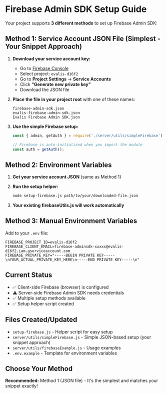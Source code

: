 # Firebase Admin SDK Setup Guide

Your project supports **3 different methods** to set up Firebase Admin SDK:

## Method 1: Service Account JSON File (Simplest - Your Snippet Approach)

1. **Download your service account key:**
   - Go to [Firebase Console](https://console.firebase.google.com/)
   - Select project: `evalis-d16f2`
   - Go to **Project Settings** → **Service Accounts**
   - Click **"Generate new private key"**
   - Download the JSON file

2. **Place the file in your project root** with one of these names:
   ```
   firebase-admin-sdk.json
   evalis-firebase-admin-sdk.json
   Evalis Firebase Admin SDK.json
   ```

3. **Use the simple Firebase setup:**
   ```javascript
   const { admin, getAuth } = require('./server/utils/simpleFirebase');
   
   // Firebase is auto-initialized when you import the module
   const auth = getAuth();
   ```

## Method 2: Environment Variables

1. **Get your service account JSON** (same as Method 1)

2. **Run the setup helper:**
   ```bash
   node setup-firebase.js path/to/your/downloaded-file.json
   ```

3. **Your existing firebaseUtils.js will work automatically**

## Method 3: Manual Environment Variables

Add to your `.env` file:
```env
FIREBASE_PROJECT_ID=evalis-d16f2
FIREBASE_CLIENT_EMAIL=firebase-adminsdk-xxxxx@evalis-d16f2.iam.gserviceaccount.com
FIREBASE_PRIVATE_KEY="-----BEGIN PRIVATE KEY-----\nYOUR_ACTUAL_PRIVATE_KEY_HERE\n-----END PRIVATE KEY-----\n"
```

## Current Status

- ✅ Client-side Firebase (browser) is configured
- ⚠️  Server-side Firebase Admin SDK needs credentials
- ✅ Multiple setup methods available
- ✅ Setup helper script created

## Files Created/Updated

- `setup-firebase.js` - Helper script for easy setup
- `server/utils/simpleFirebase.js` - Simple JSON-based setup (your snippet approach)
- `server/utils/firebaseExample.js` - Usage examples
- `.env.example` - Template for environment variables

## Choose Your Method

**Recommended:** Method 1 (JSON file) - It's the simplest and matches your snippet exactly!
